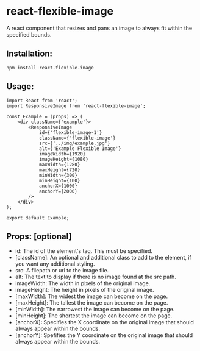 # react-flexible-image
A react component that resizes and pans an image to always fit within the specified bounds.

## Installation:
```
npm install react-flexible-image
```

## Usage:
```
import React from 'react';
import ResponsiveImage from 'react-flexible-image';

const Example = (props) => (
    <div className={'example'}>
        <ResponsiveImage
            id={'flexible-image-1'}
            className={'flexible-image'}
            src={'../img/example.jpg'}
            alt={'Example Flexible Image'}
            imageWidth={1920}
            imageHeight={1080}
            maxWidth={1280}
            maxHeight={720}
            minWidth={300}
            minHeight={100}
            anchorX={1000}
            anchorY={2000}
        />
    </div>
);

export default Example;
```

## Props: [optional]
* id: The id of the element's tag. This must be specified.
* [className]: An optional and additional class to add to the element, if you want any additional styling.
* src: A filepath or url to the image file.
* alt: The text to display if there is no image found at the src path.
* imageWidth: The width in pixels of the original image.
* imageHeight: The height in pixels of the original image.
* [maxWidth]: The widest the image can become on the page.
* [maxHeight]: The tallest the image can become on the page.
* [minWidth]: The narrowest the image can become on the page.
* [minHeight]: The shortest the image can become on the page.
* [anchorX]: Specifies the X coordinate on the original image that should always appear within the bounds.
* [anchorY]: Spefifies the Y coordinate on the original image that should always appear within the bounds.
